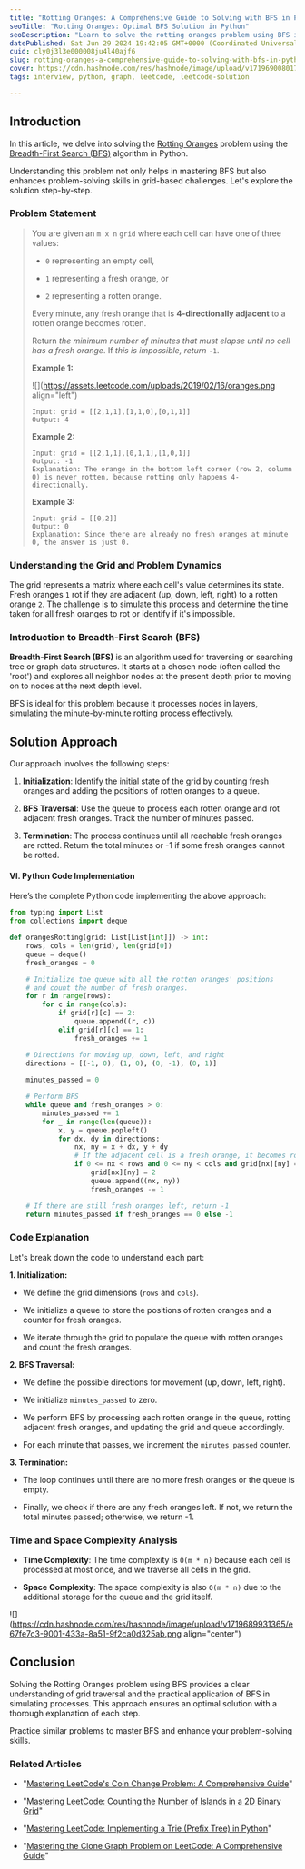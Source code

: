 ```yaml
---
title: "Rotting Oranges: A Comprehensive Guide to Solving with BFS in Python"
seoTitle: "Rotting Oranges: Optimal BFS Solution in Python"
seoDescription: "Learn to solve the rotting oranges problem using BFS in Python. Step-by-step guide with code and explanations."
datePublished: Sat Jun 29 2024 19:42:05 GMT+0000 (Coordinated Universal Time)
cuid: cly0j3l3e000008ju4l40ajf6
slug: rotting-oranges-a-comprehensive-guide-to-solving-with-bfs-in-python
cover: https://cdn.hashnode.com/res/hashnode/image/upload/v1719690080175/a1af9043-6bdf-446b-a40d-d1abe169dfa5.webp
tags: interview, python, graph, leetcode, leetcode-solution

---
```


## Introduction

In this article, we delve into solving the [Rotting Oranges](https://leetcode.com/problems/rotting-oranges/description/) problem using the [Breadth-First Search (BFS)](https://en.wikipedia.org/wiki/Breadth-first_search) algorithm in Python.

Understanding this problem not only helps in mastering BFS but also enhances problem-solving skills in grid-based challenges. Let's explore the solution step-by-step.

### Problem Statement

> You are given an `m x n` `grid` where each cell can have one of three values:
> 
> * `0` representing an empty cell,
>     
> * `1` representing a fresh orange, or
>     
> * `2` representing a rotten orange.
>     
> 
> Every minute, any fresh orange that is **4-directionally adjacent** to a rotten orange becomes rotten.
> 
> Return *the minimum number of minutes that must elapse until no cell has a fresh orange*. If *this is impossible, return* `-1`.
> 
> **Example 1:**
> 
> ![](https://assets.leetcode.com/uploads/2019/02/16/oranges.png align="left")
> 
> ```plaintext
> Input: grid = [[2,1,1],[1,1,0],[0,1,1]]
> Output: 4
> ```
> 
> **Example 2:**
> 
> ```plaintext
> Input: grid = [[2,1,1],[0,1,1],[1,0,1]]
> Output: -1
> Explanation: The orange in the bottom left corner (row 2, column 0) is never rotten, because rotting only happens 4-directionally.
> ```
> 
> **Example 3:**
> 
> ```plaintext
> Input: grid = [[0,2]]
> Output: 0
> Explanation: Since there are already no fresh oranges at minute 0, the answer is just 0.
> ```

### Understanding the Grid and Problem Dynamics

The grid represents a matrix where each cell's value determines its state. Fresh oranges `1` rot if they are adjacent (up, down, left, right) to a rotten orange `2`. The challenge is to simulate this process and determine the time taken for all fresh oranges to rot or identify if it's impossible.

### Introduction to Breadth-First Search (BFS)

**Breadth-First Search (BFS)** is an algorithm used for traversing or searching tree or graph data structures. It starts at a chosen node (often called the 'root') and explores all neighbor nodes at the present depth prior to moving on to nodes at the next depth level.

BFS is ideal for this problem because it processes nodes in layers, simulating the minute-by-minute rotting process effectively.

## Solution Approach

Our approach involves the following steps:

1. **Initialization**: Identify the initial state of the grid by counting fresh oranges and adding the positions of rotten oranges to a queue.
    
2. **BFS Traversal**: Use the queue to process each rotten orange and rot adjacent fresh oranges. Track the number of minutes passed.
    
3. **Termination**: The process continues until all reachable fresh oranges are rotted. Return the total minutes or -1 if some fresh oranges cannot be rotted.
    

#### VI. Python Code Implementation

Here’s the complete Python code implementing the above approach:

```python
from typing import List
from collections import deque

def orangesRotting(grid: List[List[int]]) -> int:
    rows, cols = len(grid), len(grid[0])
    queue = deque()
    fresh_oranges = 0

    # Initialize the queue with all the rotten oranges' positions
    # and count the number of fresh oranges.
    for r in range(rows):
        for c in range(cols):
            if grid[r][c] == 2:
                queue.append((r, c))
            elif grid[r][c] == 1:
                fresh_oranges += 1

    # Directions for moving up, down, left, and right
    directions = [(-1, 0), (1, 0), (0, -1), (0, 1)]
    
    minutes_passed = 0

    # Perform BFS
    while queue and fresh_oranges > 0:
        minutes_passed += 1
        for _ in range(len(queue)):
            x, y = queue.popleft()
            for dx, dy in directions:
                nx, ny = x + dx, y + dy
                # If the adjacent cell is a fresh orange, it becomes rotten
                if 0 <= nx < rows and 0 <= ny < cols and grid[nx][ny] == 1:
                    grid[nx][ny] = 2
                    queue.append((nx, ny))
                    fresh_oranges -= 1

    # If there are still fresh oranges left, return -1
    return minutes_passed if fresh_oranges == 0 else -1
```

### Code Explanation

Let's break down the code to understand each part:

**1\. Initialization:**

* We define the grid dimensions (`rows` and `cols`).
    
* We initialize a queue to store the positions of rotten oranges and a counter for fresh oranges.
    
* We iterate through the grid to populate the queue with rotten oranges and count the fresh oranges.
    

**2\. BFS Traversal:**

* We define the possible directions for movement (up, down, left, right).
    
* We initialize `minutes_passed` to zero.
    
* We perform BFS by processing each rotten orange in the queue, rotting adjacent fresh oranges, and updating the grid and queue accordingly.
    
* For each minute that passes, we increment the `minutes_passed` counter.
    

**3\. Termination:**

* The loop continues until there are no more fresh oranges or the queue is empty.
    
* Finally, we check if there are any fresh oranges left. If not, we return the total minutes passed; otherwise, we return -1.
    

### Time and Space Complexity Analysis

* **Time Complexity**: The time complexity is `O(m * n)` because each cell is processed at most once, and we traverse all cells in the grid.
    
* **Space Complexity**: The space complexity is also `O(m * n)` due to the additional storage for the queue and the grid itself.
    

![](https://cdn.hashnode.com/res/hashnode/image/upload/v1719689931365/e67fe7c3-9001-433a-8a51-9f2ca0d325ab.png align="center")

## Conclusion

Solving the Rotting Oranges problem using BFS provides a clear understanding of grid traversal and the practical application of BFS in simulating processes. This approach ensures an optimal solution with a thorough explanation of each step.

Practice similar problems to master BFS and enhance your problem-solving skills.

### Related Articles

* "[Mastering LeetCode's Coin Change Problem: A Comprehensive Guide](https://blog.seancoughlin.me/mastering-leetcodes-coin-change-problem-a-comprehensive-guide)"
    
* "[Mastering LeetCode: Counting the Number of Islands in a 2D Binary Grid](https://blog.seancoughlin.me/mastering-leetcode-counting-the-number-of-islands-in-a-2d-binary-grid?source=more_series_bottom_blogs)"
    
* "[Mastering LeetCode: Implementing a Trie (Prefix Tree) in Python](https://blog.seancoughlin.me/mastering-leetcode-implementing-a-trie-prefix-tree-in-python?source=more_series_bottom_blogs)"
    
* "[Mastering the Clone Graph Problem on LeetCode: A Comprehensive Guide](https://blog.seancoughlin.me/mastering-the-clone-graph-problem-on-leetcode-a-comprehensive-guide?source=more_series_bottom_blogs)"